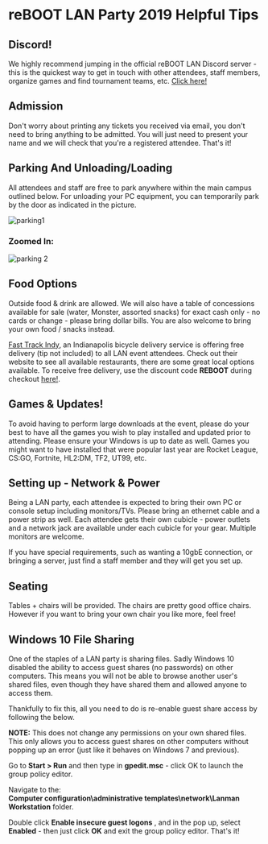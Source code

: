 # reBOOT LAN Party 2019 Helpful Tips

## Discord!
We highly recommend jumping in the official reBOOT LAN Discord server - this is the quickest way to get in touch with other attendees, staff members, organize games and find tournament teams, etc. [Click here!](https://discord.gg/KrjuCKH)

## Admission
Don't worry about printing any tickets you received via email, you don't need to bring anything to be admitted. You will just need to present your name and we will check that you're a registered attendee. That's it!

## Parking And Unloading/Loading
All attendees and staff are free to park anywhere within the main campus outlined below. For unloading your PC equipment, you can temporarily park by the door as indicated in the picture.

![parking1](store/parking1.jpg)

### Zoomed In: 

![parking 2](store/parking2.jpg)

## Food Options
Outside food & drink are allowed. We will also have a table of concessions available for sale (water, Monster, assorted snacks) for exact cash only - no cards or change - please bring dollar bills. You are also welcome to bring your own food / snacks instead.

[Fast Track Indy](https://www.fasttrackindy.com/rebootlan), an Indianapolis bicycle delivery service is offering free delivery (tip not included) to all LAN event attendees. Check out their website to see all available restaurants, there are some great local options available. To receive free delivery, use the discount code **REBOOT** during checkout [here!](https://www.fasttrackindy.com/rebootlan).

## Games & Updates!
To avoid having to perform large downloads at the event, please do your best to have all the games you wish to play installed and updated prior to attending. Please ensure your Windows is up to date as well. Games you might want to have installed that were popular last year are Rocket League, CS:GO, Fortnite, HL2:DM, TF2, UT99, etc.


## Setting up - Network & Power
Being a LAN party, each attendee is expected to bring their own PC or console setup including monitors/TVs. Please bring an ethernet cable and a power strip as well. Each attendee gets their own cubicle - power outlets and a network jack are available under each cubicle for your gear. Multiple monitors are welcome.  

If you have special requirements, such as wanting a 10gbE connection, or bringing a server, just find a staff member and they will get you set up.  


## Seating
Tables +  chairs will be provided. The chairs are pretty good office chairs. However if you want to bring your own chair you like more, feel free!

## Windows 10 File Sharing

One of the staples of a LAN party is sharing files. Sadly Windows 10 disabled the ability to access guest shares (no passwords) on other computers. This means you will not be able to browse another user's shared files, even though they have shared them and allowed anyone to access them.  

Thankfully to fix this, all you need to do is re-enable guest share access by following the below.

**NOTE:** This does not change any permissions on your own shared files. This only allows you to access guest shares on other computers without popping up an error (just like it behaves on Windows 7 and previous).

Go to **Start >  Run** and then type in **gpedit.msc**  - click OK to launch the group policy editor.  

Navigate to the:  
 **Computer configuration\administrative templates\network\Lanman Workstation** folder.

Double click **Enable insecure guest logons** , and in the pop up, select **Enabled** - then just click **OK** and exit the group policy editor. That's it!